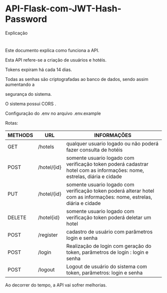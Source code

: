 # API-Flask-com-JWT-Hash-Password

Explicação
#
Este documento explica como funciona a API.

Esta API refere-se a criação de usuários e hotéis.

Tokens expiram há cada 14 dias.

Todas as senhas são criptografadas ao banco de dados, sendo assim aumentando a 

segurança do sistema.

O sistema possui CORS .

Configuração do .env no arquivo .env.example


Rotas:

METHODS | URL | INFORMAÇÕES
--------- | ------ | -------
GET | /hotels | qualquer usuario logado ou não poderá fazer consulta de hotéis
POST | /hotel/{id} | somente usuario logado com verificação token poderá cadastrar hotel com as informações: nome, estrelas, diária e cidade
PUT | /hotel/{id}| somente usuario logado com verificação token poderá alterar hotel com as informações: nome, estrelas, diária e cidade
DELETE |/hotel{id} | somente usuario logado com verificação token poderá deletar um hotel
POST | /register | cadastro de usuário com parâmetros login e senha
POST | /login | Realização de login com geração do token, parâmetros de login : login e senha
POST | /logout | Logout de usuário do sistema com token, parâmetros: login e senha

Ao decorrer do tempo, a API vai sofrer melhorias.


